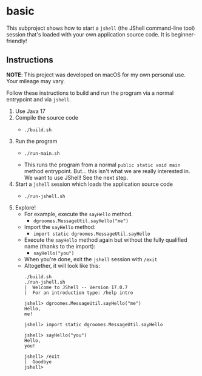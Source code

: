 # basic

This subproject shows how to start a `jshell` (the JShell command-line tool) session that's loaded with your own application source code. It is beginner-friendly!


## Instructions

**NOTE**: This project was developed on macOS for my own personal use. Your mileage may vary.

Follow these instructions to build and run the program via a normal entrypoint and via `jshell`. 

1. Use Java 17
2. Compile the source code
   * ```shell
     ./build.sh 
     ```
3. Run the program
   * ```shell
     ./run-main.sh
     ```
   * This runs the program from a normal `public static void main` method entrypoint. But... this isn't what we are
     really interested in. We want to use JShell! See the next step.
4. Start a `jshell` session which loads the application source code
   * ```shell
     ./run-jshell.sh
     ```
5. Explore!
    * For example, execute the `sayHello` method.
      * `dgroomes.MessageUtil.sayHello("me")`
    * Import the `sayHello` method:
      * `import static dgroomes.MessageUtil.sayHello`
    * Execute the `sayHello` method again but without the fully qualified name (thanks to the import):         
      * `sayHello("you")`
    * When you're done, exit the `jshell` session with `/exit`
    * Altogether, it will look like this:
      ```text
      ./build.sh
      ./run-jshell.sh
      |  Welcome to JShell -- Version 17.0.7
      |  For an introduction type: /help intro
      
      jshell> dgroomes.MessageUtil.sayHello("me")
      Hello,
      me!
      
      jshell> import static dgroomes.MessageUtil.sayHello
      
      jshell> sayHello("you")
      Hello,
      you!
      
      jshell> /exit
      |  Goodbye
      jshell>
      ```
